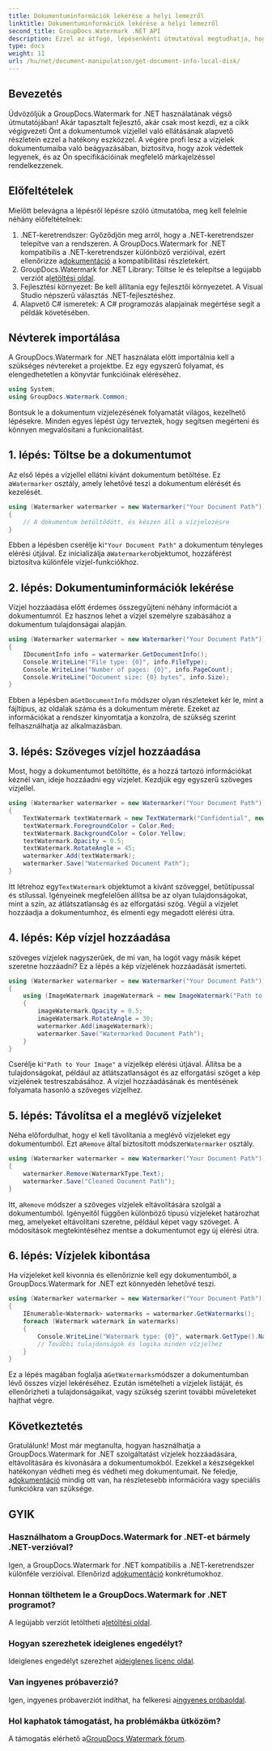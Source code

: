 ```yaml
---
title: Dokumentuminformációk lekérése a helyi lemezről
linktitle: Dokumentuminformációk lekérése a helyi lemezről
second_title: GroupDocs.Watermark .NET API
description: Ezzel az átfogó, lépésenkénti útmutatóval megtudhatja, hogyan adhat hozzá, távolíthat el és bonthat ki vízjeleket a .NET-hez készült GroupDocs segítségével.
type: docs
weight: 11
url: /hu/net/document-manipulation/get-document-info-local-disk/
---
```

## Bevezetés
Üdvözöljük a GroupDocs.Watermark for .NET használatának végső útmutatójában! Akár tapasztalt fejlesztő, akár csak most kezdi, ez a cikk végigvezeti Önt a dokumentumok vízjellel való ellátásának alapvető részletein ezzel a hatékony eszközzel. A végére profi lesz a vízjelek dokumentumaiba való beágyazásában, biztosítva, hogy azok védettek legyenek, és az Ön specifikációinak megfelelő márkajelzéssel rendelkezzenek.
## Előfeltételek
Mielőtt belevágna a lépésről lépésre szóló útmutatóba, meg kell felelnie néhány előfeltételnek:
1.  .NET-keretrendszer: Győződjön meg arról, hogy a .NET-keretrendszer telepítve van a rendszeren. A GroupDocs.Watermark for .NET kompatibilis a .NET-keretrendszer különböző verzióival, ezért ellenőrizze a[dokumentáció](https://reference.groupdocs.com/Watermark/net/) a kompatibilitási részletekért.
2.  GroupDocs.Watermark for .NET Library: Töltse le és telepítse a legújabb verziót a[letöltési oldal](https://releases.groupdocs.com/Watermark/net/).
3. Fejlesztési környezet: Be kell állítania egy fejlesztői környezetet. A Visual Studio népszerű választás .NET-fejlesztéshez.
4. Alapvető C# ismeretek: A C# programozás alapjainak megértése segít a példák követésében.
## Névterek importálása
A GroupDocs.Watermark for .NET használata előtt importálnia kell a szükséges névtereket a projektbe. Ez egy egyszerű folyamat, és elengedhetetlen a könyvtár funkcióinak eléréséhez.
```csharp
using System;
using GroupDocs.Watermark.Common;
```
Bontsuk le a dokumentum vízjelezésének folyamatát világos, kezelhető lépésekre. Minden egyes lépést úgy terveztek, hogy segítsen megérteni és könnyen megvalósítani a funkcionalitást.
## 1. lépés: Töltse be a dokumentumot
 Az első lépés a vízjellel ellátni kívánt dokumentum betöltése. Ez a`Watermarker` osztály, amely lehetővé teszi a dokumentum elérését és kezelését.
```csharp
using (Watermarker watermarker = new Watermarker("Your Document Path"))
{
    // A dokumentum betöltődött, és készen áll a vízjelezésre
}
```
 Ebben a lépésben cserélje ki`"Your Document Path"` a dokumentum tényleges elérési útjával. Ez inicializálja a`Watermarker`objektumot, hozzáférést biztosítva különféle vízjel-funkciókhoz.
## 2. lépés: Dokumentuminformációk lekérése
Vízjel hozzáadása előtt érdemes összegyűjteni néhány információt a dokumentumról. Ez hasznos lehet a vízjel személyre szabásához a dokumentum tulajdonságai alapján.

```csharp
using (Watermarker watermarker = new Watermarker("Your Document Path"))
{
    IDocumentInfo info = watermarker.GetDocumentInfo();
    Console.WriteLine("File type: {0}", info.FileType);
    Console.WriteLine("Number of pages: {0}", info.PageCount);
    Console.WriteLine("Document size: {0} bytes", info.Size);
}
```
 Ebben a lépésben a`GetDocumentInfo` módszer olyan részleteket kér le, mint a fájltípus, az oldalak száma és a dokumentum mérete. Ezeket az információkat a rendszer kinyomtatja a konzolra, de szükség szerint felhasználhatja az alkalmazásban.
## 3. lépés: Szöveges vízjel hozzáadása
Most, hogy a dokumentumot betöltötte, és a hozzá tartozó információkat kéznél van, ideje hozzáadni egy vízjelet. Kezdjük egy egyszerű szöveges vízjellel.

```csharp
using (Watermarker watermarker = new Watermarker("Your Document Path"))
{
    TextWatermark textWatermark = new TextWatermark("Confidential", new Font("Arial", 36));
    textWatermark.ForegroundColor = Color.Red;
    textWatermark.BackgroundColor = Color.Yellow;
    textWatermark.Opacity = 0.5;
    textWatermark.RotateAngle = 45;
    watermarker.Add(textWatermark);
    watermarker.Save("Watermarked Document Path");
}
```
 Itt létrehoz egy`TextWatermark` objektumot a kívánt szöveggel, betűtípussal és stílussal. Igényeinek megfelelően állítsa be az olyan tulajdonságokat, mint a szín, az átlátszatlanság és az elforgatási szög. Végül a vízjelet hozzáadja a dokumentumhoz, és elmenti egy megadott elérési útra.
## 4. lépés: Kép vízjel hozzáadása
szöveges vízjelek nagyszerűek, de mi van, ha logót vagy másik képet szeretne hozzáadni? Ez a lépés a kép vízjelének hozzáadását ismerteti.

```csharp
using (Watermarker watermarker = new Watermarker("Your Document Path"))
{
    using (ImageWatermark imageWatermark = new ImageWatermark("Path to Your Image"))
    {
        imageWatermark.Opacity = 0.5;
        imageWatermark.RotateAngle = 30;
        watermarker.Add(imageWatermark);
        watermarker.Save("Watermarked Document Path");
    }
}
```
 Cserélje ki`"Path to Your Image"` a vízjelkép elérési útjával. Állítsa be a tulajdonságokat, például az átlátszatlanságot és az elforgatási szöget a kép vízjelének testreszabásához. A vízjel hozzáadásának és mentésének folyamata hasonló a szöveges vízjelhez.
## 5. lépés: Távolítsa el a meglévő vízjeleket
 Néha előfordulhat, hogy el kell távolítania a meglévő vízjeleket egy dokumentumból. Ezt a`Remove` által biztosított módszer`Watermarker` osztály.

```csharp
using (Watermarker watermarker = new Watermarker("Your Document Path"))
{
    watermarker.Remove(WatermarkType.Text);
    watermarker.Save("Cleaned Document Path");
}
```
 Itt, a`Remove` módszer a szöveges vízjelek eltávolítására szolgál a dokumentumból. Igényeitől függően különböző típusú vízjeleket határozhat meg, amelyeket eltávolítani szeretne, például képet vagy szöveget. A módosítások megtekintéséhez mentse a dokumentumot egy új elérési útra.
## 6. lépés: Vízjelek kibontása
Ha vízjeleket kell kivonnia és ellenőriznie kell egy dokumentumból, a GroupDocs.Watermark for .NET ezt könnyedén lehetővé teszi.

```csharp
using (Watermarker watermarker = new Watermarker("Your Document Path"))
{
    IEnumerable<Watermark> watermarks = watermarker.GetWatermarks();
    foreach (Watermark watermark in watermarks)
    {
        Console.WriteLine("Watermark type: {0}", watermark.GetType().Name);
        // További tulajdonságok és logika minden vízjelhez
    }
}
```
 Ez a lépés magában foglalja a`GetWatermarks`módszer a dokumentumban lévő összes vízjel lekéréséhez. Ezután ismételheti a vízjelek listáját, és ellenőrizheti a tulajdonságaikat, vagy szükség szerint további műveleteket hajthat végre.
## Következtetés
 Gratulálunk! Most már megtanulta, hogyan használhatja a GroupDocs.Watermark for .NET szolgáltatást vízjelek hozzáadására, eltávolítására és kivonására a dokumentumokból. Ezekkel a készségekkel hatékonyan védheti meg és védheti meg dokumentumait. Ne feledje, a[dokumentáció](https://reference.groupdocs.com/Watermark/net/) mindig ott van, ha részletesebb információra vagy speciális funkciókra van szüksége.
## GYIK
### Használhatom a GroupDocs.Watermark for .NET-et bármely .NET-verzióval?
 Igen, a GroupDocs.Watermark for .NET kompatibilis a .NET-keretrendszer különféle verzióival. Ellenőrizd a[dokumentáció](https://reference.groupdocs.com/Watermark/net/) konkrétumokhoz.
### Honnan tölthetem le a GroupDocs.Watermark for .NET programot?
 A legújabb verziót letöltheti a[letöltési oldal](https://releases.groupdocs.com/Watermark/net/).
### Hogyan szerezhetek ideiglenes engedélyt?
 Ideiglenes engedélyt szerezhet a[ideiglenes licenc oldal](https://purchase.groupdocs.com/temporary-license/).
### Van ingyenes próbaverzió?
 Igen, ingyenes próbaverziót indíthat, ha felkeresi a[ingyenes próbaoldal](https://releases.groupdocs.com/).
### Hol kaphatok támogatást, ha problémákba ütközöm?
 A támogatás elérhető a[GroupDocs Watermark fórum](https://forum.groupdocs.com/c/watermark/19).